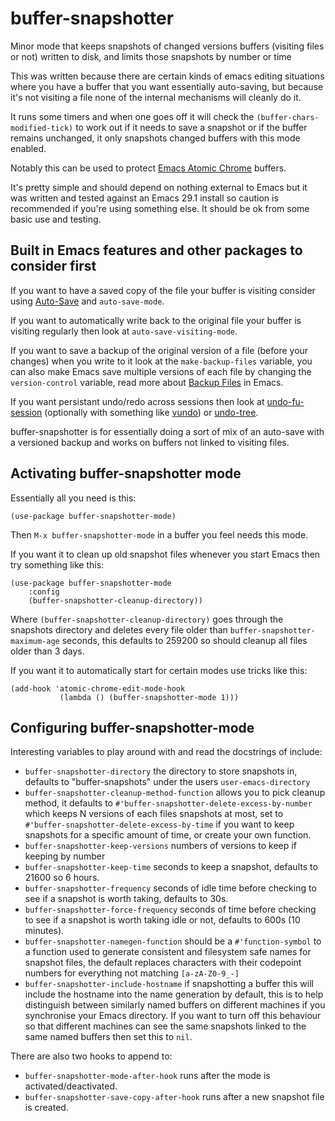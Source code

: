 # buffer-snapshotter
Minor mode that keeps snapshots of changed versions buffers (visiting files or not) written to disk, and limits those snapshots by number or time

This was written because there are certain kinds of emacs editing situations where you have a buffer that you want essentially auto-saving, but because it's not visiting a file none of the internal mechanisms will cleanly do it.

It runs some timers and when one goes off it will check the `(buffer-chars-modified-tick)` to work out if it needs to save a snapshot or if the buffer remains unchanged, it only snapshots changed buffers with this mode enabled.

Notably this can be used to protect [Emacs Atomic Chrome](https://github.com/alpha22jp/atomic-chrome) buffers.

It's pretty simple and should depend on nothing external to Emacs but it was written and tested against an Emacs 29.1 install so caution is recommended if you're using something else.  It should be ok from some basic use and testing.

## Built in Emacs features and other packages to consider first

If you want to have a saved copy of the file your buffer is visiting consider using [Auto-Save](https://www.gnu.org/software/emacs/manual/html_node/emacs/Auto-Save-Control.html) and `auto-save-mode`.

If you want to automatically write back to the original file your buffer is visiting regularly then look at `auto-save-visiting-mode`.

If you want to save a backup of the original version of a file (before your changes) when you write to it look at the `make-backup-files` variable, you can also make Emacs save multiple versions of each file by changing the `version-control` variable, read more about [Backup Files](https://www.gnu.org/software/emacs/manual/html_node/emacs/Backup.html) in Emacs.

If you want persistant undo/redo across sessions then look at [undo-fu-session](https://github.com/emacsmirror/undo-fu-session) (optionally with something like [vundo](https://github.com/casouri/vundo)) or [undo-tree](https://gitlab.com/tsc25/undo-tree).

buffer-snapshotter is for essentially doing a sort of mix of an auto-save with a versioned backup and works on buffers not linked to visiting files.

## Activating buffer-snapshotter mode

Essentially all you need is this:

    (use-package buffer-snapshotter-mode)

Then `M-x buffer-snapshotter-mode` in a buffer you feel needs this mode.

If you want it to clean up old snapshot files whenever you start Emacs then
try something like this:

    (use-package buffer-snapshotter-mode
        :config
        (buffer-snapshotter-cleanup-directory))

Where `(buffer-snapshotter-cleanup-directory)` goes through the snapshots directory and deletes every file older than `buffer-snapshotter-maximum-age` seconds, this defaults to 259200 so should cleanup all files older than 3 days.

If you want it to automatically start for certain modes use tricks
like this:

    (add-hook 'atomic-chrome-edit-mode-hook
               (lambda () (buffer-snapshotter-mode 1)))

## Configuring buffer-snapshotter-mode

Interesting variables to play around with and read the docstrings of include:

* `buffer-snapshotter-directory` the directory to store snapshots in, defaults to "buffer-snapshots" under the users `user-emacs-directory`
* `buffer-snapshotter-cleanup-method-function` allows you to pick cleanup method, it defaults to `#'buffer-snapshotter-delete-excess-by-number` which keeps N versions of each files snapshots at most, set to `#'buffer-snapshotter-delete-excess-by-time` if you want to keep snapshots for a specific amount of time, or create your own function.
* `buffer-snapshotter-keep-versions` numbers of versions to keep if keeping by number
* `buffer-snapshotter-keep-time` seconds to keep a snapshot, defaults to 21600 so 6 hours.
* `buffer-snapshotter-frequency` seconds of idle time before checking to see if a snapshot is worth taking, defaults to 30s.
* `buffer-snapshotter-force-frequency` seconds of time before checking to see if a snapshot is worth taking idle or not, defaults to 600s (10 minutes).
* `buffer-snapshotter-namegen-function` should be a `#'function-symbol` to a function used to generate consistent and filesystem safe names for snapshot files, the default replaces characters with their codepoint numbers for everything not matching `[a-zA-Z0-9_-]`
* `buffer-snapshotter-include-hostname` if snapshotting a buffer this will include the hostname into the name generation by default, this is to help distinguish between similarly named buffers on different machines if you synchronise your Emacs directory.  If you want to turn off this behaviour so that different machines can see the same snapshots linked to the same named buffers then set this to `nil`.

There are also two hooks to append to:

* `buffer-snapshotter-mode-after-hook` runs after the mode is activated/deactivated.
* `buffer-snapshotter-save-copy-after-hook` runs after a new snapshot file is created.